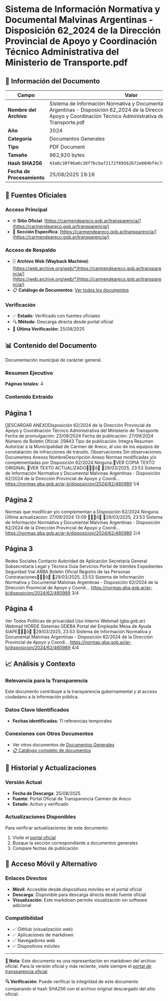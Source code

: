# Sistema de Información Normativa y Documental Malvinas Argentinas - Disposición 62_2024 de la Dirección Provincial de Apoyo y Coordinación Técnico Administrativa del Ministerio de Transporte.pdf

## 📄 Información del Documento

| Campo | Valor |
|-------|--------|
| **Nombre del Archivo** | Sistema de Información Normativa y Documental Malvinas Argentinas - Disposición 62_2024 de la Dirección Provincial de Apoyo y Coordinación Técnico Administrativa del Ministerio de Transporte.pdf |
| **Año** | 2024 |
| **Categoría** | Documentos Generales |
| **Tipo** | PDF Document |
| **Tamaño** | 962,920 bytes |
| **Hash SHA256** | `43a6c38f46a6c30f7bcbaf2172f69562672e604bf4c747089e343ebb372db1f6` |
| **Fecha de Procesamiento** | 25/08/2025 19:16 |

## 🔗 Fuentes Oficiales

### Acceso Principal
- 🌐 **Sitio Oficial**: [https://carmendeareco.gob.ar/transparencia/](https://carmendeareco.gob.ar/transparencia/)
- 📁 **Sección Específica**: [https://carmendeareco.gob.ar/transparencia/](https://carmendeareco.gob.ar/transparencia/)

### Acceso de Respaldo
- 🗄️ **Archivo Web (Wayback Machine)**: [https://web.archive.org/web/*/https://carmendeareco.gob.ar/transparencia/](https://web.archive.org/web/*/https://carmendeareco.gob.ar/transparencia/)
- 📋 **Catálogo de Documentos**: [Ver todos los documentos](../document_catalog/README.md)

### Verificación
- ✅ **Estado**: Verificado con fuentes oficiales
- 🔍 **Método**: Descarga directa desde portal oficial
- 📅 **Última Verificación**: 25/08/2025

## 📊 Contenido del Documento

Documentación municipal de carácter general.

### Resumen Ejecutivo

**Páginas totales**: 4

### Contenido Extraído

## Página 1

DESCARGAR ANEXODisposición 62/2024
de la Dirección Provincial de Apoyo y Coordinación Técnico
Administrativa del Ministerio de Transporte
Fecha de promulgación: 23/09/2024
Fecha de publicación: 27/09/2024
Número de Boletín Oficial: 29843
Tipo de publicación: Integra
Resumen
Autorizar a la Municipalidad de Carmen de Areco, al uso de los equipos de
constatación de infracciones de tránsito.
Observaciones
Sin observaciones.
Documentos
Anexos
NombreDescripción
Anexo
Normas modificadas y/o complementadas por
Disposición 62/2024
Ninguna.VER COPIA TEXTO ORIGINAL
VER TEXTO ACTUALIZADO
29/03/2025, 23:53 Sistema de Información Normativa y Documental Malvinas Argentinas - Disposición 62/2024 de la Dirección Provincial de Apoyo y Coordi…
https://normas.gba.gob.ar/ar-b/disposicion/2024/62/460989 1/4

## Página 2

Normas que modifican y/o complementan a
Disposición 62/2024
Ninguna.
Última actualizacion: 27/09/2024 13:09

29/03/2025, 23:53 Sistema de Información Normativa y Documental Malvinas Argentinas - Disposición 62/2024 de la Dirección Provincial de Apoyo y Coordi…
https://normas.gba.gob.ar/ar-b/disposicion/2024/62/460989 2/4

## Página 3

Redes Sociales
Contacto
Autoridad de Aplicación
Secretaría General
Subsecretaría Legal y Técnica
Guía Servicios
Portal de trámites
Expedientes
Seguridad Vial
ARBA
Boletín Oficial
Registro de las Personas
Contrataciones
29/03/2025, 23:53 Sistema de Información Normativa y Documental Malvinas Argentinas - Disposición 62/2024 de la Dirección Provincial de Apoyo y Coordi…
https://normas.gba.gob.ar/ar-b/disposicion/2024/62/460989 3/4

## Página 4

Ver Todos
Políticas de privacidad
Uso Interno
Webmail (gba.gob.ar)
Webmail HORDE
Sistemas
GDEBA
Portal del Empleado
Mesa de Ayuda
SIAPE
29/03/2025, 23:53 Sistema de Información Normativa y Documental Malvinas Argentinas - Disposición 62/2024 de la Dirección Provincial de Apoyo y Coordi…
https://normas.gba.gob.ar/ar-b/disposicion/2024/62/460989 4/4



## 📈 Análisis y Contexto

### Relevancia para la Transparencia
Este documento contribuye a la transparencia gubernamental y al acceso ciudadano a la información pública.

### Datos Clave Identificados
- **Fechas identificadas**: 11 referencias temporales

### Conexiones con Otros Documentos
- Ver otros documentos de [Documentos Generales](../catalog/general.md)
- [📋 Catálogo completo de documentos](../document_catalog/README.md)

## 🔄 Historial y Actualizaciones

### Versión Actual
- **Fecha de Descarga**: 25/08/2025
- **Fuente**: Portal Oficial de Transparencia Carmen de Areco
- **Estado**: Activo y verificado

### Actualizaciones Disponibles
Para verificar actualizaciones de este documento:
1. Visite el [portal oficial](https://carmendeareco.gob.ar/transparencia/)
2. Busque la sección correspondiente a documentos generales
3. Compare fechas de publicación

## 📱 Acceso Móvil y Alternativo

### Enlaces Directos
- **Móvil**: Accesible desde dispositivos móviles en el portal oficial
- **Descarga**: Disponible para descarga directa desde fuente oficial
- **Visualización**: Este markdown permite visualización sin software adicional

### Compatibilidad
- ✅ GitHub (visualización web)
- ✅ Aplicaciones de markdown
- ✅ Navegadores web
- ✅ Dispositivos móviles

---

**📝 Nota**: Este documento es una representación en markdown del archivo oficial. 
Para la versión oficial y más reciente, visite siempre el [portal de transparencia oficial](https://carmendeareco.gob.ar/transparencia/).

**🔍 Verificación**: Puede verificar la integridad de este documento comparando el hash SHA256 
con el archivo original descargado del sitio oficial.
